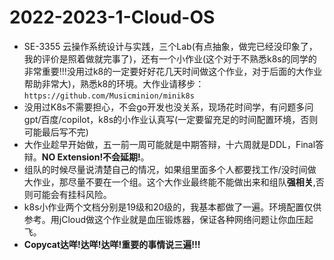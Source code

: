 # 2022-2023-1-Cloud-OS

- SE-3355 云操作系统设计与实践，三个Lab(有点抽象，做完已经没印象了，我的评价是照着做就完事了)，还有一个小作业(这个对于不熟悉k8s的同学的非常重要!!!没用过k8的一定要好好花几天时间做这个作业，对于后面的大作业帮助非常大)，熟悉k8的环境。大作业请移步：`https://github.com/Musicminion/minik8s`
- 没用过K8s不需要担心，不会go开发也没关系，现场花时间学，有问题多问gpt/百度/copilot，k8s的小作业认真写(一定要留充足的时间配置环境，否则可能最后写不完)
- 大作业趁早开始做，五一前一周可能就是中期答辩，十六周就是DDL，Final答辩。**NO Extension!不会延期!**。
- 组队的时候尽量说清楚自己的情况，如果组里面多个人都要找工作/没时间做大作业，那尽量不要在一个组。这个大作业最终能不能做出来和组队**强相关**,否则可能会有挂科风险。
- k8s小作业两个文档分别是19级和20级的，我基本都做了一遍。环境配置仅供参考。用jCloud做这个作业就是血压锻炼器，保证各种网络问题让你血压起飞。
- **Copycat达咩!达咩!达咩!重要的事情说三遍!!!**
